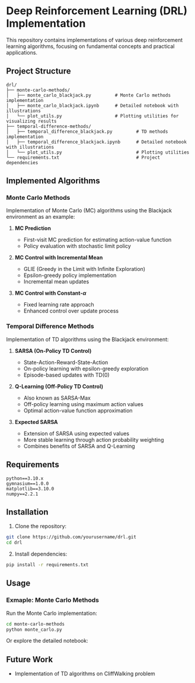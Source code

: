 
# Deep Reinforcement Learning (DRL) Implementation

This repository contains implementations of various deep reinforcement learning algorithms, focusing on fundamental concepts and practical applications.

## Project Structure

```
drl/
├── monte-carlo-methods/
│   ├── monte_carlo_blackjack.py         # Monte Carlo methods implementation
│   ├── monte_carlo_blackjack.ipynb      # Detailed notebook with illustrations
│   └── plot_utils.py                    # Plotting utilities for visualizing results
├── temporal-difference-methods/
│   ├── temporal_difference_blackjack.py         # TD methods implementation
│   ├── temporal_difference_blackjack.ipynb      # Detailed notebook with illustrations
│   └── plot_utils.py                            # Plotting utilities
└── requirements.txt                             # Project dependencies
```

## Implemented Algorithms

### Monte Carlo Methods
Implementation of Monte Carlo (MC) algorithms using the Blackjack environment as an example:

1. **MC Prediction**
   - First-visit MC prediction for estimating action-value function
   - Policy evaluation with stochastic limit policy

2. **MC Control with Incremental Mean**
   - GLIE (Greedy in the Limit with Infinite Exploration)
   - Epsilon-greedy policy implementation
   - Incremental mean updates

3. **MC Control with Constant-$α$**
   - Fixed learning rate approach
   - Enhanced control over update process

### Temporal Difference Methods
Implementation of TD algorithms using the Blackjack environment:

1. **SARSA (On-Policy TD Control)**
   - State-Action-Reward-State-Action
   - On-policy learning with epsilon-greedy exploration
   - Episode-based updates with TD(0)

2. **Q-Learning (Off-Policy TD Control)**
   - Also known as SARSA-Max
   - Off-policy learning using maximum action values
   - Optimal action-value function approximation

3. **Expected SARSA**
   - Extension of SARSA using expected values
   - More stable learning through action probability weighting
   - Combines benefits of SARSA and Q-Learning

## Requirements

```
python==3.10.x
gymnasium==1.0.0
matplotlib==3.10.0
numpy==2.2.1
```

## Installation

1. Clone the repository:
```bash
git clone https://github.com/yourusername/drl.git
cd drl
```

2. Install dependencies:
```bash
pip install -r requirements.txt
```

## Usage

### Exmaple: Monte Carlo Methods

Run the Monte Carlo implementation:
```bash
cd monte-carlo-methods
python monte_carlo.py
```
Or explore the detailed notebook:

## Future Work

- Implementation of TD algorithms on CliffWalking problem

    


